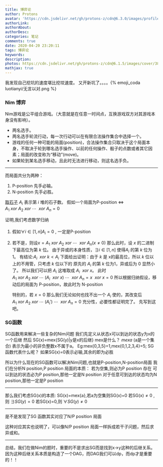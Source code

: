```yaml
---
title: 博弈论
author: Protons
avatar: 'https://cdn.jsdelivr.net/gh/protons-z/cdn@6.3.0/images/profile/head.jpg'
authorLink: 
authorAbout: 
authorDesc: 
categories: 笔记
comments: true
date: 2020-04-20 23:20:11
tags: 博弈论
keywords:
description:
photos: https://cdn.jsdelivr.net/gh/protons-z/cdn@6.1.5/images/cover/38.jpg
mathjax: true
---
```

我发现自己挖坑的速度堪比挖坟速度。
又开新坑了。。。。{% emoji_coda luotianyi/无言以对.png %}

### Nim 博弈
Nim游戏是公平组合游戏。（大意就是在任意一时间点，互换游戏双方对其游戏本身没有影响）。
- 两名选手。
- 两名选手轮流行动，每一次行动可以在有限合法操作集合中选择一个。
- 游戏的任何一种可能的局面(position)，合法操作集合只取决于这个局面本身，不取决于轮到哪名选手操作、以前的任何操作、骰子的点数或者其它因素；局面的改变称为“移动”(move)。
- 如果轮到某名选手移动，且此时无法进行移动，则这名选手负。
  
---

而局面共分为两种：
1. P-position 先手必输。
2. N-position 先手必胜。
   
[取石子](https://www.luogu.com.cn/problem/P2197)
$A_i$ 表示第 $i$ 堆的石子数。
假如一个局面为P-position $\Leftrightarrow$ $A_1\ xor\ A_2\ xor \ \cdots \ \ xor\ A_n=0$

证明,我们考虑数学归纳
#### 
1. 假如$\forall i\in [1,n] A_i=0$ , 一定是P-position
2. 若不是，则设$x=A_1\ xor\ A_2\ xor \ \cdots \ \ xor\ A_n (x\not ={0})$
   那么此时，设 $x$ 的二进制下最高位为第 $k$ 位。
   由于异或的本身性质，$\exists i\in [1,n]$ 使得$A_i$ 的第 $k$ 位为1。
   有结论:$A_i\ \ xor\ k<A_i$
   下面给出证明：由于 $k$ 是 x的最高位，所以 $k$ 位以上的不用管，只考虑 $k$ 位以下的
   原先的 $A_i$ 的第 $k$ 位为1，异或后为 0 显然小了。
   所以我们可以把 $A_i$ 这堆取成 $A_i\ \ xor\ x$。
   此时 $A_1\ xor\ A_2\ xor \ \cdots \ (A_i\ \ xor\ x)\ \cdots\ \ xor\ A_n=x\ \ xor\ x=0$
   所以根据归纳假设，移动后的局面为 P-position，故此时为 N-position

   特别的，若 $x=0$ 那么我们无论如何也找不出一个 $A_i$ 使的，其改变后 $A_1\ xor\ A_2\ xor \ \cdots \ (A_i')\ \cdots\ \ xor\ A_n=0$
   充分性，必要性都证明完了。
 先写到这吧。

### SG函数
SG函数用来解决一些复杂的Nim问题
我们先定义从状态x可以到达的状态y为x的一个后继
然后 SG(x)=mex{SG(y)|y是x的后继}
mex是什么？
$mex{a}$ (a是一个集合) 表示为最小的非负整数x不属于a。
Eg:mex{0,3,5}=1,mex{0,1,2,3,4}=5;
SG函数代表什么呢？
如果SG(x)=0表示必输,其余的即为必胜

所以为什么现在的SG函数可以解决Nim问题,也就是P-position,N-position局面
我们在分析N position,P position 局面的本质：
若为空集,则必为P position
存在 可以到达的状态必为P position,那他一定是N position
对于任意可到达的状态均为N position,那他一定是P position

---

那么我们考虑SG(x)的本质:
SG(x)=mex{a},若a为空集则SG(x)=0
若SG(x)$\not ={0}$ ,则 $\exists SG(y)=0$
若SG(x)=0,则 $\forall SG(y)\not ={0}$

---

是不是发现了SG 函数其实对应了N/P position 局面

这种对应其实也说明了，可以像N/P position 局面一样拆成若干子问题，然后求异或和。

---
总结，我们在做Nim的题时，重要的不是求出SG而是找到x->y这种的后继关系。
因为这种后继关系本质是构造了一个DAG，而DAG我们可以dp，而dp才是重要的！！
